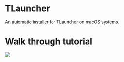 # TLauncher
An automatic installer for TLauncher on macOS systems.

# Walk through tutorial
[![](https://yt-embed.herokuapp.com/embed?v=Gu7wuxGw2A4)](https://www.youtube.com/watch?v=Gu7wuxGw2A4 "How to install TLauncher.")
